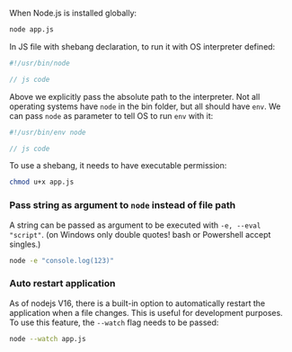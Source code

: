 When Node.js is installed globally:
```bash
node app.js
```

In JS file with shebang declaration, to run it with OS interpreter defined:
```js
#!/usr/bin/node

// js code
```

Above we explicitly pass the absolute path to the interpreter. Not all operating systems have `node` in the bin folder, but all should have `env`. We can pass `node` as parameter to tell OS to run `env` with it:
```js
#!/usr/bin/env node

// js code
```

To use a shebang, it needs to have executable permission:
```bash
chmod u+x app.js
```

### Pass string as argument to `node` instead of file path

A string can be passed as argument to be executed with `-e, --eval "script"`. (on Windows only double quotes! bash or Powershell accept singles.)
```bash
node -e "console.log(123)"
```

### Auto restart application
As of nodejs V16, there is a built-in option to automatically restart the application when a file changes. This is useful for development purposes. To use this feature, the `--watch` flag needs to be passed:
```bash
node --watch app.js
```